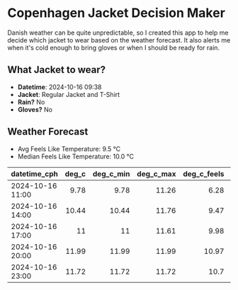 
# Copenhagen Jacket Decision Maker

Danish weather can be quite unpredictable, so I created this app to help me decide which jacket to wear based on the weather forecast. 
It also alerts me when it's cold enough to bring gloves or when I should be ready for rain.

## What Jacket to wear?

- **Datetime**: 2024-10-16 09:38
- **Jacket**: Regular Jacket and T-Shirt
- **Rain?** No
- **Gloves?** No

## Weather Forecast
- Avg Feels Like Temperature: 9.5 °C
- Median Feels Like Temperature: 10.0 °C

| datetime_cph     |   deg_c |   deg_c_min |   deg_c_max |   deg_c_feels | weather   | wind   | rain   |
|:-----------------|--------:|------------:|------------:|--------------:|:----------|:-------|:-------|
| 2024-10-16 11:00 |    9.78 |        9.78 |       11.26 |          6.28 | Clouds    | High   | None   |
| 2024-10-16 14:00 |   10.44 |       10.44 |       11.76 |          9.47 | Clouds    | High   | None   |
| 2024-10-16 17:00 |   11    |       11    |       11.61 |          9.98 | Clouds    | High   | None   |
| 2024-10-16 20:00 |   11.99 |       11.99 |       11.99 |         10.97 | Clouds    | High   | None   |
| 2024-10-16 23:00 |   11.72 |       11.72 |       11.72 |         10.7  | Clouds    | High   | None   |
        